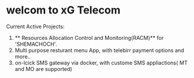 # welcom to xG Telecom

Current Active Projects:
 1. ** Resources Allocation Control and Monitoring(RACM)** for 'SHEMACHOCH'.
 2. Multi purpose resturant menu App, with telebirr payment options and more..
 3. on-lcick SMS gateway via docker, with custome SMS appliactions( MT and MO are supported)
